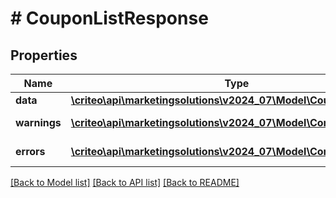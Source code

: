 # # CouponListResponse

## Properties

Name | Type | Description | Notes
------------ | ------------- | ------------- | -------------
**data** | [**\criteo\api\marketingsolutions\v2024_07\Model\CouponResource[]**](CouponResource.md) |  | [optional]
**warnings** | [**\criteo\api\marketingsolutions\v2024_07\Model\CommonProblem[]**](CommonProblem.md) |  | [optional] [readonly]
**errors** | [**\criteo\api\marketingsolutions\v2024_07\Model\CommonProblem[]**](CommonProblem.md) |  | [optional] [readonly]

[[Back to Model list]](../../README.md#models) [[Back to API list]](../../README.md#endpoints) [[Back to README]](../../README.md)
